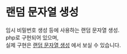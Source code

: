 # 랜덤 문자열 생성
임시 비밀번호 생성 등에 사용하는 랜덤 문자열 생성.  
php로 구현되어 있으며,  
실제 구현은 [랜덤 문자열 생성](http://rand.selfhow.com) 에서 보실 수 있습니다.

